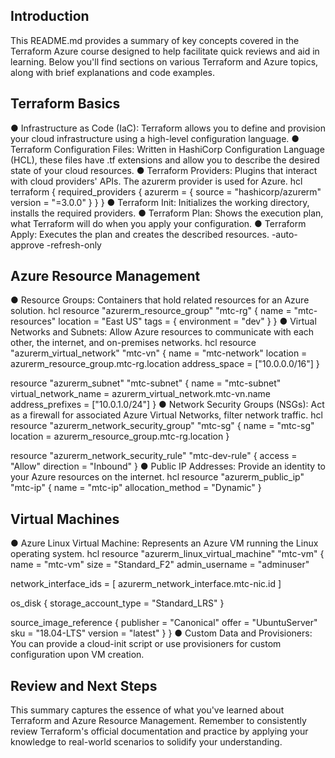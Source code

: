 ## Introduction


This README.md provides a summary of key concepts covered in the Terraform Azure course designed to help facilitate quick reviews and aid in learning. Below you'll find sections on various Terraform and Azure topics, along with brief explanations and code examples.
## Terraform Basics
● Infrastructure as Code (IaC): Terraform allows you to define and provision your cloud infrastructure using a high-level configuration language.
● Terraform Configuration Files: Written in HashiCorp Configuration Language (HCL), these files have .tf extensions and allow you to describe the desired state of your cloud resources.
● Terraform Providers: Plugins that interact with cloud providers' APIs. The azurerm provider is used for Azure.
hcl
terraform {
  required_providers {
    azurerm = {
      source  = "hashicorp/azurerm"
      version = "=3.0.0"
    }
  }
}
● Terraform Init: Initializes the working directory, installs the required providers.
● Terraform Plan: Shows the execution plan, what Terraform will do when you apply your configuration.
● Terraform Apply: Executes the plan and creates the described resources.  -auto-approve  -refresh-only
## Azure Resource Management
● Resource Groups: Containers that hold related resources for an Azure solution.
hcl
resource "azurerm_resource_group" "mtc-rg" {
  name     = "mtc-resources"
  location = "East US"
  tags = {
    environment = "dev"
  }
}
● Virtual Networks and Subnets: Allow Azure resources to communicate with each other, the internet, and on-premises networks.
hcl
resource "azurerm_virtual_network" "mtc-vn" {
  name                = "mtc-network"
  location            = azurerm_resource_group.mtc-rg.location
  address_space       = ["10.0.0.0/16"]
}

resource "azurerm_subnet" "mtc-subnet" {
  name                 = "mtc-subnet"
  virtual_network_name = azurerm_virtual_network.mtc-vn.name
  address_prefixes     = ["10.0.1.0/24"]
}
● Network Security Groups (NSGs): Act as a firewall for associated Azure Virtual Networks, filter network traffic.
hcl
resource "azurerm_network_security_group" "mtc-sg" {
  name                = "mtc-sg"
  location            = azurerm_resource_group.mtc-rg.location
}

resource "azurerm_network_security_rule" "mtc-dev-rule" {
  access = "Allow"
  direction = "Inbound"
}
● Public IP Addresses: Provide an identity to your Azure resources on the internet.
hcl
resource "azurerm_public_ip" "mtc-ip" {
  name                = "mtc-ip"
  allocation_method   = "Dynamic"
}
## Virtual Machines
● Azure Linux Virtual Machine: Represents an Azure VM running the Linux operating system.
hcl
resource "azurerm_linux_virtual_machine" "mtc-vm" {
  name                = "mtc-vm"
  size                = "Standard_F2"
  admin_username      = "adminuser"

  network_interface_ids = [ azurerm_network_interface.mtc-nic.id ]

  os_disk {
    storage_account_type = "Standard_LRS"
  }

  source_image_reference {
    publisher = "Canonical"
    offer     = "UbuntuServer"
    sku       = "18.04-LTS"
    version   = "latest"
  }
}
● Custom Data and Provisioners: You can provide a cloud-init script or use provisioners for custom configuration upon VM creation.
## Review and Next Steps
This summary captures the essence of what you've learned about Terraform and Azure Resource Management. Remember to consistently review Terraform's official documentation and practice by applying your knowledge to real-world scenarios to solidify your understanding.